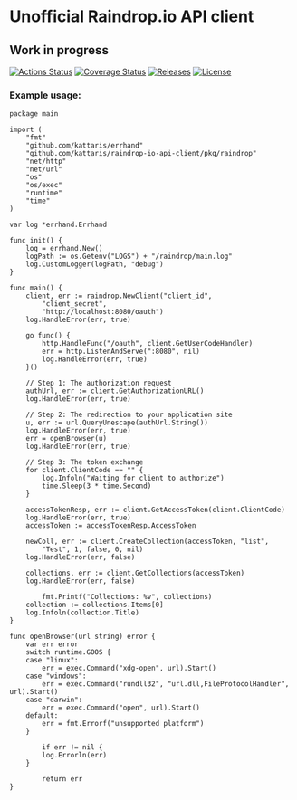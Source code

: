 # Unofficial Raindrop.io API client
## Work in progress

[![Actions Status](https://github.com/kattaris/raindrop-io-api-client/workflows/CI/badge.svg)](https://github.com/kattaris/raindrop-io-api-client/actions)
[![Coverage Status](https://codecov.io/github/kattaris/raindrop-io-api-client/coverage.svg?branch=master)](https://codecov.io/gh/kattaris/raindrop-io-api-client)
[![Releases](https://img.shields.io/github/v/release/kattaris/raindrop-io-api-client.svg?include_prereleases&style=flat-square)](https://github.com/kattaris/raindrop-io-api-client/releases)
[![License](https://img.shields.io/badge/License-Apache%202.0-blue.svg)](https://opensource.org/licenses/Apache-2.0)

### Example usage:

```bigquery
package main

import (
	"fmt"
	"github.com/kattaris/errhand"
	"github.com/kattaris/raindrop-io-api-client/pkg/raindrop"
	"net/http"
	"net/url"
	"os"
	"os/exec"
	"runtime"
	"time"
)

var log *errhand.Errhand

func init() {
	log = errhand.New()
	logPath := os.Getenv("LOGS") + "/raindrop/main.log"
	log.CustomLogger(logPath, "debug")
}

func main() {
	client, err := raindrop.NewClient("client_id",
		"client_secret",
		"http://localhost:8080/oauth")
	log.HandleError(err, true)

	go func() {
		http.HandleFunc("/oauth", client.GetUserCodeHandler)
		err = http.ListenAndServe(":8080", nil)
		log.HandleError(err, true)
	}()

	// Step 1: The authorization request
	authUrl, err := client.GetAuthorizationURL()
	log.HandleError(err, true)

	// Step 2: The redirection to your application site
	u, err := url.QueryUnescape(authUrl.String())
	log.HandleError(err, true)
	err = openBrowser(u)
	log.HandleError(err, true)

	// Step 3: The token exchange
	for client.ClientCode == "" {
		log.Infoln("Waiting for client to authorize")
		time.Sleep(3 * time.Second)
	}

	accessTokenResp, err := client.GetAccessToken(client.ClientCode)
	log.HandleError(err, true)
	accessToken := accessTokenResp.AccessToken

    newColl, err := client.CreateCollection(accessToken, "list",
		"Test", 1, false, 0, nil)
	log.HandleError(err, false)

	collections, err := client.GetCollections(accessToken)
	log.HandleError(err, false)
	
        fmt.Printf("Collections: %v", collections)
	collection := collections.Items[0]
	log.Infoln(collection.Title)
}

func openBrowser(url string) error {
	var err error
	switch runtime.GOOS {
	case "linux":
		err = exec.Command("xdg-open", url).Start()
	case "windows":
		err = exec.Command("rundll32", "url.dll,FileProtocolHandler", url).Start()
	case "darwin":
		err = exec.Command("open", url).Start()
	default:
		err = fmt.Errorf("unsupported platform")
	}

        if err != nil {
		log.Errorln(err)
	}

        return err
}

```